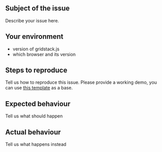 ## Subject of the issue
Describe your issue here.

## Your environment
* version of gridstack.js
* which browser and its version

## Steps to reproduce
Tell us how to reproduce this issue. Please provide a working demo, you can use [this template](https://jsfiddle.net/adumesny/jqhkry7g) as a base.

## Expected behaviour
Tell us what should happen

## Actual behaviour
Tell us what happens instead
